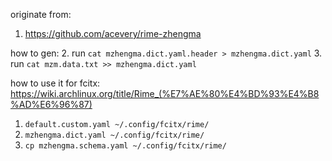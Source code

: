 
originate from:
1. https://github.com/acevery/rime-zhengma

how to gen:
2. run `cat mzhengma.dict.yaml.header > mzhengma.dict.yaml`
3. run `cat mzm.data.txt >> mzhengma.dict.yaml`

how to use it for fcitx:
https://wiki.archlinux.org/title/Rime_(%E7%AE%80%E4%BD%93%E4%B8%AD%E6%96%87)

1. `default.custom.yaml ~/.config/fcitx/rime/ `
2. `mzhengma.dict.yaml ~/.config/fcitx/rime/ `
3. `cp mzhengma.schema.yaml ~/.config/fcitx/rime/`


